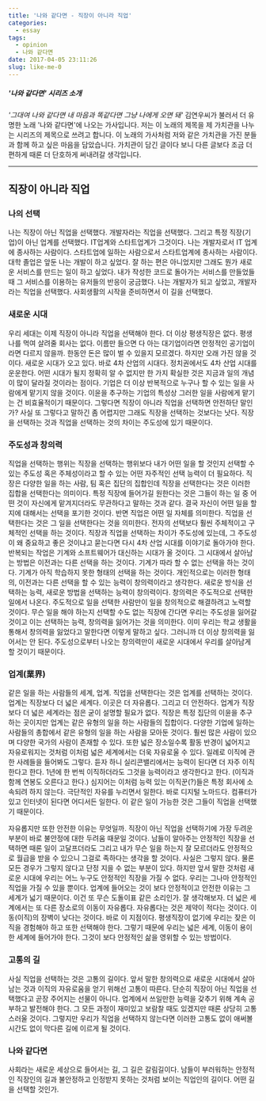 ```yaml
---
title: '나와 같다면 - 직장이 아니라 직업'
categories:
  - essay
tags:
  - opinion
  - 나와 같다면
date: 2017-04-05 23:11:26
slug: like-me-0
---
```

##### '나와 같다면' 시리즈 소개
  _'그대여 나와 같다면 내 마음과 똑같다면 그냥 나에게 오면 돼'_ 김연우씨가 불러서 더 유명한 노래 '나와 같다면'에 나오는 가사입니다. 저는 이 노래의 제목을 제 가치관을 나누는 시리즈의 제목으로 쓰려고 합니다. 이 노래의 가사처럼 저와 같은 가치관을 가진 분들과 함께 하고 싶은 마음을 담았습니다. 가치관이 담긴 글이다 보니 다른 글보다 조금 더 편하게 때론 더 단호하게 써내려갈 생각입니다.

* * *

## 직장이 아니라 직업

### 나의 선택
나는 직장이 아닌 직업을 선택했다. 개발자라는 직업을 선택했다. 그리고 특정 직장(기업)이 아닌 업계를 선택했다. IT업계와 스타트업계가 그것이다. 나는 개발자로서 IT 업계에 종사하는 사람이다. 스타트업에 일하는 사람으로서 스타트업계에 종사하는 사람이다. 대학 졸업은 앞둔 나는 개발이 하고 싶었다. 잘 하는 편은 아니었지만 그래도 뭔가 새로운 서비스를 만드는 일이 하고 싶었다. 내가 작성한 코드로 돌아가는 서비스를 만들었들 때 그 서비스를 이용하는 유저들의 반응이 궁금했다. 나는 개발자가 되고 싶었고, 개발자라는 직업을 선택했다. 사회생활의 시작을 준비하면서 이 길을 선택했다.


### 새로운 시대
우리 세대는 이제 직장이 아니라 직업을 선택해야 한다. 더 이상 평생직장은 없다. 평생 나를 먹여 살려줄 회사는 없다. 이름만 들으면 다 아는 대기업이라면 안정적인 공기업이라면 다르지 않을까. 한동안 돈은 많이 벌 수 있을지 모르겠다. 하지만 오래 가진 않을 것이다. 새로운 시대가 오고 있다. 바로 4차 산업의 시대다.
정치권에서도 4차 산업 시대를 운운한다. 어떤 시대가 될지 정확히 알 수 없지만 한 가지 확실한 것은 지금과 일의 개념이 많이 달라질 것이라는 점이다. 기업은 더 이상 반복적으로 누구나 할 수 있는 일을 사람에게 맡기지 않을 것이다. 이윤을 추구하는 기업의 특성상 그러한 일을 사람에게 맡기는 건 비효율적이기 때문이다. 그렇다면 직장이 아니라 직업을 선택하면 안전하단 말인가? 사실 또 그렇다고 말하긴 좀 어렵지만 그래도 직장을 선택하는 것보다는 낫다. 직장을 선택하는 것과 직업을 선택하는 것의 차이는 주도성에 있기 때문이다.


### 주도성과 창의력
직업을 선택하는 행위는 직장을 선택하는 행위보다 내가 어떤 일을 할 것인지 선택할 수 있는 주도성 혹은 주체성이라고 할 수 있는 어떤 자주적인 선택 능력이 더 필요하다. 직장은 다양한 일을 하는 사람, 팀 혹은 집단의 집합인데 직장을 선택한다는 것은 이러한 집합을 선택한다는 의미이다. 특정 직장에 들어가길 원한다는 것은 그들이 하는 일 중 어떤 것이 자신에게 맡겨지더라도 무관하다고 말하는 것과 같다. 결국 자신이 어떤 일을 할지에 대해서는 선택을 포기한 것이다. 반면 직업은 어떤 일 자체를 의미한다. 직업을 선택한다는 것은 그 일을 선택한다는 것을 의미한다. 전자의 선택보다 훨씬 주체적이고 구체적인 선택을 하는 것이다.
직장과 직업을 선택하는 차이가 주도성에 있는데, 그 주도성이 왜 중요하고 좋은 것이냐고 묻는다면 다시 4차 산업 시대를 이야기로 돌아가야 한다. 반복되는 작업은 기계와 소프트웨어가 대신하는 시대가 올 것이다. 그 시대에서 살아남는 방법은 이전과는 다른 선택을 하는 것이다. 기계가 따라 할 수 없는 선택을 하는 것이다. 기계가 아직 학습하지 못한 형태의 선택을 하는 것이다. 개인적으로는 이러한 형태의, 이전과는 다른 선택을 할 수 있는 능력이 창의력이라고 생각한다. 새로운 방식을 선택하는 능력, 새로운 방법을 선택하는 능력이 창의력이다. 창의력은 주도적으로 선택한 일에서 나온다. 주도적으로 일을 선택한 사람만이 일을 창의적으로 해결하려고 노력할 것이다. 무슨 일을 해야 하는지 선택할 수도 없는 직장에 간다면 우리는 주도성을 잃어갈 것이고 이는 선택하는 능력, 창의력을 잃어가는 것을 의미한다. 이미 우리는 학교 생활을 통해서 창의력을 잃었다고 말한다면 이렇게 말하고 싶다. 그러니까 더 이상 창의력을 잃어서는 안 된다. 주도성으로부터 나오는 창의력만이 새로운 시대에서 우리를 살아남게 할 것이기 때문이다.


### 업계(業界)
같은 일을 하는 사람들의 세계, 업계. 직업을 선택한다는 것은 업계를 선택하는 것이다. 업계는 직장보다 더 넓은 세계다. 이곳은 더 자유롭다. 그리고 더 안전하다.
업계가 직장보다 더 넓은 세계라는 점은 굳이 설명할 필요가 없다. 직장은 특정 집단의 이윤을 추구하는 곳이지만 업계는 같은 유형의 일을 하는 사람들의 집합이다. 다양한 기업에 일하는 사람들의 총합에서 같은 유형의 일을 하는 사람을 모아둔 것이다. 훨씬 많은 사람이 있으며 다양한 국가의 사람이 존재할 수 있다. 또한 넓은 장소일수록 활동 반경이 넓어지고 자유로워지는 것처럼 이처럼 넓은 세계에서는 더욱 자유로울 수 있다. 일례로 이직에 관한 사례들을 들어봐도 그렇다. 듣자 하니 실리콘밸리에서는 능력이 된다면 더 자주 이직한다고 한다. 1년에 한 번씩 이직하더라도 그것을 능력이라고 생각한다고 한다. (이직과 함께 연봉도 오른다고 한다.) 심지어는 이처럼 능력 있는 이직꾼(?)들은 특정 회사에 소속되려 하지 않는다. 극단적인 자유를 누리면서 일한다. 바로 디지털 노마드다. 컴퓨터가 있고 인터넷이 된다면 어디서든 일한다. 이 같은 일이 가능한 것은 그들이 직업을 선택했기 때문이다.

자유롭지만 또한 안전한 이유는 무엇일까. 직장이 아닌 직업을 선택하기에 가장 두려운 부분이 바로 불안정에 대한 두려움 때문일 것이다. 남들이 알아주는 안정적인 직장을 선택하면 때론 일이 고달프더라도 그리고 내가 무슨 일을 하는지 잘 모르더라도 안정적으로 월급을 받을 수 있으니 그걸로 족하다는 생각을 할 것이다. 사실은 그렇지 않다. 물론 모든 경우가 그렇지 않다고 단정 지을 수 없는 부분이 있다. 하지만 앞서 말한 것처럼 새로운 시대에 우리는 어느 누구도 안정적인 직장을 가질 수 없다. 우리는 그나마 안정적인 직업을 가질 수 있을 뿐이다. 업계에 들어오는 것이 보다 안정적이고 안전한 이유는 그 세계가 넓기 때문이다. 이건 또 무슨 도돌이표 같은 소리인가. 잘 생각해보자. 더 넓은 세계에서는 또 다른 장소로의 이동이 자유롭다. 자유롭다는 것은 제약이 적다는 것이다. 이동(이직)의 장벽이 낮다는 것이다. 바로 이 지점이다. 평생직장이 없기에 우리는 잦은 이직을 경험해야 하고 또한 선택해야 한다. 그렇기 때문에 우리는 넓은 세계, 이동이 용이한 세계에 들어가야 한다. 그것이 보다 안정적인 삶을 영위할 수 있는 방법이다.


### 고통의 길
사실 직업을 선택하는 것은 고통의 길이다. 앞서 말한 창의력으로 새로운 시대에서 살아남는 것과 이직의 자유로움을 얻기 위해선 고통이 따른다. 단순히 직장이 아닌 직업을 선택했다고 곧장 주어지는 선물이 아니다. 업계에서 쓰일만한 능력을 갖추기 위해 계속 공부하고 발전해야 한다. 그 모든 과정이 재미있고 보람찰 때도 있겠지만 때론 상당히 고통스러울 것이다. 그렇지만 우리가 직업을 선택하지 않는다면 이러한 고통도 없이 애써볼 시간도 없이 막다른 길에 이르게 될 것이다.


### 나와 같다면
사회라는 새로운 세상으로 들어서는 길, 그 길은 갈림길이다.
남들이 부러워하는 안정적인 직장인의 길과 불안정하고 인정받지 못하는 것처럼 보이는 직업인의 길이다. 어떤 길을 선택할 것인가.
